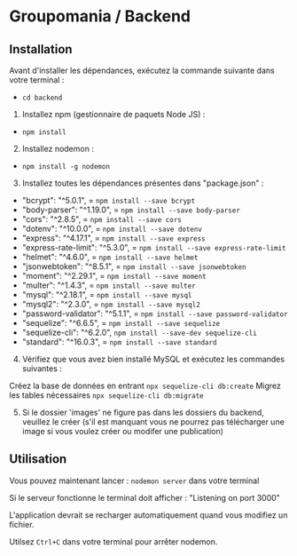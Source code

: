 # Groupomania / Backend #

## Installation ##

Avant d'installer les dépendances, exécutez la commande suivante dans votre terminal : 

- `cd backend`

1) Installez npm (gestionnaire de paquets Node JS) :

- `npm install`

2) Installez nodemon :

- `npm install -g nodemon`

3) Installez toutes les dépendances présentes dans "package.json" :

- "bcrypt": "^5.0.1", = `npm install --save bcrypt`
- "body-parser": "^1.19.0", = `npm install --save body-parser`
- "cors": "^2.8.5", = `npm install --save cors`
- "dotenv": "^10.0.0", = `npm install --save dotenv`
- "express": "^4.17.1", = `npm install --save express`
- "express-rate-limit": "^5.3.0", = `npm install --save express-rate-limit`
- "helmet": "^4.6.0", = `npm install --save helmet`
- "jsonwebtoken": "^8.5.1", = `npm install --save jsonwebtoken`
- "moment": "^2.29.1", = `npm install --save moment`
- "multer": "^1.4.3", = `npm install --save multer`
- "mysql": "^2.18.1", = `npm install --save mysql`
- "mysql2": "^2.3.0", = `npm install --save mysql2`
- "password-validator": "^5.1.1", = `npm install --save password-validator`
- "sequelize": "^6.6.5", = `npm install --save sequelize`
- "sequelize-cli": "^6.2.0", `npm install --save-dev sequelize-cli`
- "standard": "^16.0.3", = `npm install --save standard`

4) Vérifiez que vous avez bien installé MySQL et exécutez les commandes suivantes :

Créez la base de données en entrant `npx sequelize-cli db:create`
Migrez les tables nécessaires `npx sequelize-cli db:migrate`

5) Si le dossier 'images' ne figure pas dans les dossiers du backend, veuillez le créer (s'il est manquant vous ne pourrez pas télécharger une image si vous voulez créer ou modifer une publication)

## Utilisation ##

Vous pouvez maintenant lancer : `nodemon server` dans votre terminal

Si le serveur fonctionne le terminal doit afficher : 
"Listening on port 3000"

L'application devrait se recharger automatiquement quand vous modifiez un fichier.

Utilsez `Ctrl+C` dans votre terminal pour arrêter nodemon.
